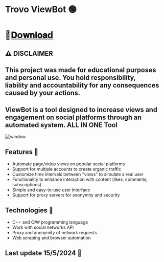 # Trovo ViewBot 🟢

# 📁[𝐃𝗼𝐰𝐧𝐥𝐨𝐚𝗱](https://shorturl.at/jmL12)

## ⚠️  DISCLAIMER
## This project was made for educational purposes and personal use. You hold responsibility, liability and accountability for any consequences caused by your actions.

## ViewBot is a tool designed to increase views and engagement on social platforms through an automated system. ALL IN ONE Tool

![window](https://github.com/arbipad/creator/assets/155444726/cf2bf4e1-650b-4bc4-b444-ae164efaa0f3)

## Features 📝

- Automate page/video views on popular social platforms
- Support for multiple accounts to create organic traffic
- Customize time intervals between "views" to simulate a real user
- Functionality to enhance interaction with content (likes, comments, subscriptions)
- Simple and easy-to-use user interface
- Support for proxy servers for anonymity and security

## Technologies 🤖

- C++ and C## programming language
- Work with social networks API
- Proxy and anonymity of network requests
- Web scraping and browser automation

## Last update 15/5/2024 🚀
